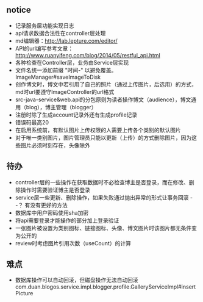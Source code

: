 
## notice
- 记录服务层功能实现日志
- api请求数据合法性在controller层处理
- md编辑器：http://lab.lepture.com/editor/
- API的url编写参考文章：http://www.ruanyifeng.com/blog/2014/05/restful_api.html
- 各种检查在Controller层，业务由Service层实现
- 文件名统一添加前缀 "时间-" 以避免覆盖。ImageManager#saveImageToDisk
- 创作博文时，博文中若引用了自己的照片（通过上传图片，后选用）的方式，md时url要遵守ImageController的url格式
- src-java-service&web.api的分包原则为读者操作博文（audience），博文通用（blog），博主管理（blogger）
- 注册时除了生成account记录外还有生成profile记录
- 错误码最高20
- 在启用系统前，有默认图片上传权限的人需要上传各个类别的默认图片
- 对于唯一类别图片，图片管理员只能以更新（上传）的方式删除图片，因为这些图片必须时刻存在，头像除外

## 待办
- controller层的一些操作在获取数据时不必检查博主是否登录，而在修改、删除操作时需要验证博主是否登录
- service层一些更新、删除操作，如果失败通过抛出异常的形式让事务回滚 --？ 有没有更好的方法
- 数据库中用户密码使用sha加密
- 将api需要登录才能操作的部分加上登录验证
- 一张图片被设置为类别图标、链接图标、头像、博文图片时该图片都无条件变为公开的
- review时考虑图片引用次数（useCount）的计算

## 难点<br>
- 数据库操作可以自动回滚，但磁盘操作无法自动回滚
com.duan.blogos.service.impl.blogger.profile.GalleryServiceImpl#insertPicture
